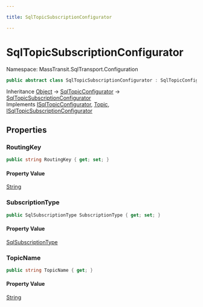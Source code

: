 ```yaml
---

title: SqlTopicSubscriptionConfigurator

---
```


# SqlTopicSubscriptionConfigurator

Namespace: MassTransit.SqlTransport.Configuration

```csharp
public abstract class SqlTopicSubscriptionConfigurator : SqlTopicConfigurator, ISqlTopicConfigurator, Topic, ISqlTopicSubscriptionConfigurator
```

Inheritance [Object](https://learn.microsoft.com/en-us/dotnet/api/system.object) → [SqlTopicConfigurator](../masstransit-sqltransport-configuration/sqltopicconfigurator) → [SqlTopicSubscriptionConfigurator](../masstransit-sqltransport-configuration/sqltopicsubscriptionconfigurator)<br/>
Implements [ISqlTopicConfigurator](../masstransit/isqltopicconfigurator), [Topic](../masstransit-sqltransport-topology/topic), [ISqlTopicSubscriptionConfigurator](../masstransit/isqltopicsubscriptionconfigurator)

## Properties

### **RoutingKey**

```csharp
public string RoutingKey { get; set; }
```

#### Property Value

[String](https://learn.microsoft.com/en-us/dotnet/api/system.string)<br/>

### **SubscriptionType**

```csharp
public SqlSubscriptionType SubscriptionType { get; set; }
```

#### Property Value

[SqlSubscriptionType](../masstransit/sqlsubscriptiontype)<br/>

### **TopicName**

```csharp
public string TopicName { get; }
```

#### Property Value

[String](https://learn.microsoft.com/en-us/dotnet/api/system.string)<br/>
